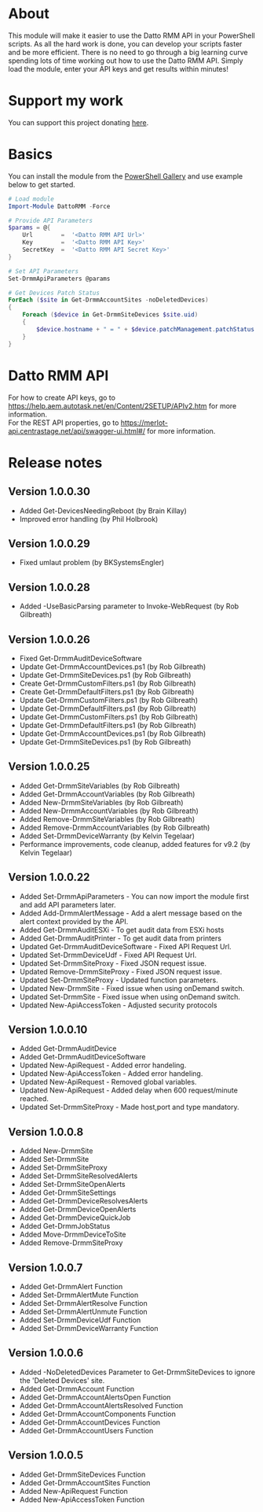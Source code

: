 # About

This module will make it easier to use the Datto RMM API in your PowerShell scripts. As all the hard work is done,
you can develop your scripts faster and be more efficient. There is no need to go through a big learning curve spending lots
of time working out how to use the Datto RMM API. Simply load the module, enter your API keys and get results within minutes!

# Support my work
You can support this project donating [here](https://gofund.me/fb60f42d). 

# Basics

You can install the module from the [PowerShell Gallery](https://www.powershellgallery.com/packages/DattoRMM) and use example below to get started.

```powershell
# Load module
Import-Module DattoRMM -Force

# Provide API Parameters
$params = @{
    Url        =  '<Datto RMM API Url>'
    Key        =  '<Datto RMM API Key>'
    SecretKey  =  '<Datto RMM API Secret Key>'
}

# Set API Parameters
Set-DrmmApiParameters @params

# Get Devices Patch Status
ForEach ($site in Get-DrmmAccountSites -noDeletedDevices)
{
    Foreach ($device in Get-DrmmSiteDevices $site.uid)
    {
        $device.hostname + " = " + $device.patchManagement.patchStatus
    }
}

```

# Datto RMM API

For how to create API keys, go to https://help.aem.autotask.net/en/Content/2SETUP/APIv2.htm for more information.  
For the REST API properties, go to https://merlot-api.centrastage.net/api/swagger-ui.html#/ for more information.

# Release notes

## Version 1.0.0.30
- Added Get-DevicesNeedingReboot (by Brain Killay)
- Improved error handling (by Phil Holbrook)

## Version 1.0.0.29
- Fixed umlaut problem (by BKSystemsEngler)

## Version 1.0.0.28
- Added -UseBasicParsing parameter to Invoke-WebRequest (by Rob Gilbreath)

## Version 1.0.0.26
- Fixed Get-DrmmAuditDeviceSoftware
- Update Get-DrmmAccountDevices.ps1 (by Rob Gilbreath)
- Update Get-DrmmSiteDevices.ps1 (by Rob Gilbreath)
- Create Get-DrmmCustomFilters.ps1 (by Rob Gilbreath)
- Create Get-DrmmDefaultFilters.ps1 (by Rob Gilbreath)
- Update Get-DrmmCustomFilters.ps1 (by Rob Gilbreath)
- Update Get-DrmmDefaultFilters.ps1 (by Rob Gilbreath)
- Update Get-DrmmCustomFilters.ps1 (by Rob Gilbreath)
- Update Get-DrmmDefaultFilters.ps1 (by Rob Gilbreath)
- Update Get-DrmmAccountDevices.ps1 (by Rob Gilbreath)
- Update Get-DrmmSiteDevices.ps1 (by Rob Gilbreath)

## Version 1.0.0.25
- Added Get-DrmmSiteVariables (by Rob Gilbreath)
- Added Get-DrmmAccountVariables (by Rob Gilbreath)
- Added New-DrmmSiteVariables (by Rob Gilbreath)
- Added New-DrmmAccountVariables (by Rob Gilbreath)
- Added Remove-DrmmSiteVariables (by Rob Gilbreath)
- Added Remove-DrmmAccountVariables (by Rob Gilbreath)
- Added Set-DrmmDeviceWarranty (by Kelvin Tegelaar)
- Performance improvements, code cleanup, added features for v9.2  (by Kelvin Tegelaar)

## Version 1.0.0.22
- Added Set-DrmmApiParameters - You can now import the module first and add API parameters later.
- Added Add-DrmmAlertMessage - Add a alert message based on the alert context provided by the API.
- Added Get-DrmmAuditESXi - To get audit data from ESXi hosts
- Added Get-DrmmAuditPrinter - To get audit data from printers
- Updated Get-DrmmAuditDeviceSoftware - Fixed API Request Url.
- Updated Set-DrmmDeviceUdf - Fixed API Request Url.
- Updated Set-DrmmSiteProxy - Fixed JSON request issue.
- Updated Remove-DrmmSiteProxy - Fixed JSON request issue.
- Updated Set-DrmmSiteProxy - Updated function parameters.
- Updated New-DrmmSite - Fixed issue when using onDemand switch.
- Updated Set-DrmmSite - Fixed issue when using onDemand switch.
- Updated New-ApiAccessToken - Adjusted security protocols

## Version 1.0.0.10
- Added Get-DrmmAuditDevice
- Added Get-DrmmAuditDeviceSoftware
- Updated New-ApiRequest - Added error handeling.
- Updated New-ApiAccessToken - Added error handeling.
- Updated New-ApiRequest - Removed global variables.
- Updated New-ApiRequest - Added delay when 600 request/minute reached.
- Updated Set-DrmmSiteProxy - Made host,port and type mandatory. 

## Version 1.0.0.8
- Added New-DrmmSite
- Added Set-DrmmSite
- Added Set-DrmmSiteProxy
- Added Set-DrmmSiteResolvedAlerts
- Added Set-DrmmSiteOpenAlerts
- Added Get-DrmmSiteSettings
- Added Get-DrmmDeviceResolvesAlerts
- Added Get-DrmmDeviceOpenAlerts
- Added Get-DrmmDeviceQuickJob
- Added Get-DrmmJobStatus
- Added Move-DrmmDeviceToSite
- Added Remove-DrmmSiteProxy

## Version 1.0.0.7
- Added Get-DrmmAlert Function
- Added Set-DrmmAlertMute Function
- Added Set-DrmmAlertResolve Function
- Added Set-DrmmAlertUnmute Function
- Added Set-DrmmDeviceUdf Function
- Added Set-DrmmDeviceWarranty Function

## Version 1.0.0.6

- Added -NoDeletedDevices Parameter to Get-DrmmSiteDevices to ignore the 'Deleted Devices' site.
- Added Get-DrmmAccount Function
- Added Get-DrmmAccountAlertsOpen Function
- Added Get-DrmmAccountAlertsResolved Function
- Added Get-DrmmAccountComponents Function
- Added Get-DrmmAccountDevices Function 
- Added Get-DrmmAccountUsers Function

## Version 1.0.0.5
- Added Get-DrmmSiteDevices Function
- Added Get-DrmmAccountSites Function
- Added New-ApiRequest Function
- Added New-ApiAccessToken Function





